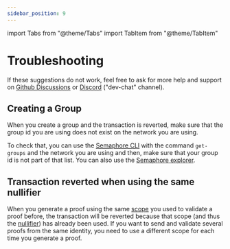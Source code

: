 ```yaml
---
sidebar_position: 9
---
```


import Tabs from "@theme/Tabs"
import TabItem from "@theme/TabItem"

# Troubleshooting

If these suggestions do not work, feel free to ask for more help and support on [Github Discussions](https://github.com/semaphore-protocol/semaphore/discussions) or [Discord](https://semaphore.pse.dev/discord) ("dev-chat" channel).

## Creating a Group

When you create a group and the transaction is reverted, make sure that the group id you are using does not exist on the network you are using.

To check that, you can use the [Semaphore CLI](https://github.com/semaphore-protocol/semaphore/tree/main/packages/cli) with the command `get-groups` and the network you are using and then, make sure that your group id is not part of that list. You can also use the [Semaphore explorer](https://explorer.semaphore.pse.dev/).

## Transaction reverted when using the same nullifier

When you generate a proof using the same [scope](/V4-beta/glossary#scope) you used to validate a proof before, the transaction will be reverted because that scope (and thus the [nullifier](/V4-beta/glossary#nullifier)) has already been used. If you want to send and validate several proofs from the same identity, you need to use a different scope for each time you generate a proof.
